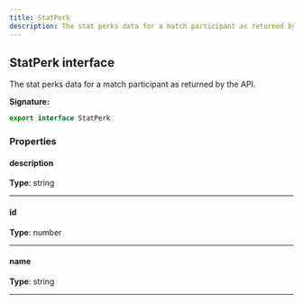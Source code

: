 ```yaml
---
title: StatPerk
description: The stat perks data for a match participant as returned by the API.
---
```


## StatPerk interface

The stat perks data for a match participant as returned by the API.

**Signature:**

```ts
export interface StatPerk 
```

### Properties

#### description



**Type**: string

---

#### id



**Type**: number

---

#### name



**Type**: string

---

